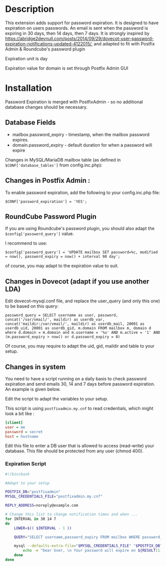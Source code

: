 # Description

This extension adds support for password expiration.
It is designed to have expiration on users passwords. An email is sent when the password is expiring in 30 days, then 14 days, then 7 days.
It is strongly inspired by https://abridge2devnull.com/posts/2014/09/29/dovecot-user-password-expiration-notifications-updated-4122015/, and adapted to fit with Postfix Admin & Roundcube's password plugin

Expiration unit is day

Expiration value for domain is set through Postfix Admin GUI

# Installation

Password Expiration is merged with PostfixAdmin - so no additional database changes should be necessary.


## Database Fields 

 * mailbox.password_expiry - timestamp, when the mailbox password expires.
 * domain.password_expiry - default duration for when a password will expire

Changes in MySQL/MariaDB mailbox table (as defined in `$CONF['database_tables']` from config.inc.php):

## Changes in Postfix Admin :

To enable password expiration, add the following to your config.inc.php file:

`$CONF['password_expiration'] = 'YES';`

## RoundCube Password Plugin

If you are using Roundcube's password plugin, you should also adapt the `$config['password_query']` value.

I recommend to use:

`$config['password_query'] = 'UPDATE mailbox SET password=%c, modified = now(), password_expiry = now() + interval 90 day';`

of course, you may adapt to the expiration value to suit.


## Changes in Dovecot (adapt if you use another LDA)

Edit dovecot-mysql.conf file, and replace the user_query (and only this one) to be based on this query:

```
password_query = SELECT username as user, password, concat('/var/vmail/', maildir) as userdb_var, concat('maildir:/var/vmail/', maildir) as userdb_mail, 20001 as userdb_uid, 20001 as userdb_gid, m.domain FROM mailbox m, domain d where d.domain = m.domain and m.username = '%u' AND m.active = '1' AND (m.password_expiry > now() or d.password_expiry = 0)
```


Of course, you may require to adapt the uid, gid, maildir and table to your setup.


## Changes in system

You need to have a script running on a daily basis to check password expiration and send emails 30, 14 and 7 days before password expiration. An example is given below.

Edit the script to adapt the variables to your setup.

This script is using `postfixadmin.my.cnf` to read credentials, which might look a bit like : 

```ini
[client]
user = me
password = secret
host = hostname
```

Edit this file to enter a DB user that is allowed to access (read-write) your database. This file should be protected from any user (chmod 400).

### Expiration Script 

```bash
#!/bin/bash

#Adapt to your setup

POSTFIX_DB="postfixadmin"
MYSQL_CREDENTIALS_FILE="postfixadmin.my.cnf"

REPLY_ADDRESS=noreply@example.com

# Change this list to change notification times and when ...
for INTERVAL in 30 14 7
do
    LOWER=$(( $INTERVAL - 1 ))

    QUERY="SELECT username,password_expiry FROM mailbox WHERE password_expiry > now() + interval $LOWER DAY AND password_expiry < NOW() + interval $INTERVAL DAY"

    mysql --defaults-extra-file="$MYSQL_CREDENTIALS_FILE" "$POSTFIX_DB" -B -e "$QUERY" | while read -a RESULT ; do
        echo -e "Dear User, \n Your password will expire on ${RESULT[1]}" | mail -s "Password 30 days before expiration notication" -r $REPLY_ADDRESS  ${RESULT[0]} 
    done
done

```
